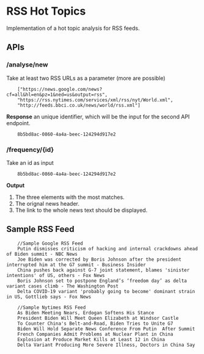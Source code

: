 # RSS Hot Topics

Implementation of a hot topic analysis for RSS feeds.

## APIs

### /analyse/new

Take at least two RSS URLs as a parameter (more are possible)

        ["https://news.google.com/news?cf=all&hl=en&pz=1&ned=us&output=rss",
        "https://rss.nytimes.com/services/xml/rss/nyt/World.xml",
        "http://feeds.bbci.co.uk/news/world/rss.xml"]

**Response** an unique identifier, which will be the input for the second API endpoint.

        8b5bd8ac-0860-4a4a-beec-124294d917e2

### /frequency/{id}

Take an id as input

        8b5bd8ac-0860-4a4a-beec-124294d917e2

**Output**
1. The three elements with the most matches.
2. The orignal news header.
3. The link to the whole news text should be displayed.

## Sample RSS Feed

        //Sample Google RSS Feed
        Putin dismisses criticism of hacking and internal crackdowns ahead of Biden summit - NBC News
        Joe Biden was corrected by Boris Johnson after the president interrupted him at the G7 summit - Business Insider
        China pushes back against G-7 joint statement, blames 'sinister intentions' of US, others - Fox News
        Boris Johnson set to postpone England’s ‘freedom day’ as delta variant cases climb - The Washington Post
        Delta COVID-19 variant 'probably going to become' dominant strain in US, Gottlieb says - Fox News

        //Sample Nytimes RSS Feed
        As Biden Meeting Nears, Erdogan Softens His Stance
        President Biden Will Meet Queen Elizabeth at Windsor Castle
        To Counter China's Belt-and-Road, Biden Tries to Unite G7
        Biden Will Hold Separate News Conference From Putin  After Summit
        French Companies Admit Problems at Nuclear Plant in China
        Explosion at Produce Market Kills at Least 12 in China
        Delta Variant Producing More Severe Illness, Doctors in China Say



